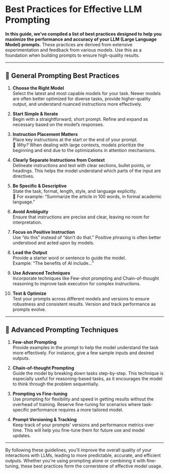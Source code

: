 # Best Practices for Effective LLM Prompting

**In this guide, we’ve compiled a list of best practices designed to help you maximize the performance and accuracy of your LLM (Large Language Model) prompts.** These practices are derived from extensive experimentation and feedback from various models. Use this as a foundation when building prompts to ensure high-quality results.

---

## 🚀 **General Prompting Best Practices**

1. **Choose the Right Model**  
   Select the latest and most capable models for your task. Newer models are often better optimized for diverse tasks, provide higher-quality output, and understand nuanced instructions more effectively.

2. **Start Simple & Iterate**  
   Begin with a straightforward, short prompt. Refine and expand as necessary based on the model’s responses.

3. **Instruction Placement Matters**  
   Place key instructions at the start or the end of your prompt.  
   📍 _Why?_ When dealing with large contexts, models prioritize the beginning and end due to the optimizations in attention mechanisms.

4. **Clearly Separate Instructions from Context**  
   Delineate instructions and text with clear sections, bullet points, or headings. This helps the model understand which parts of the input are directives.

5. **Be Specific & Descriptive**  
   State the task, format, length, style, and language explicitly.  
   📝 For example: “Summarize the article in 100 words, in formal academic language.”

6. **Avoid Ambiguity**  
   Ensure that instructions are precise and clear, leaving no room for interpretation.

7. **Focus on Positive Instruction**  
   Use “do this” instead of “don’t do that.” Positive phrasing is often better understood and acted upon by models.

8. **Lead the Output**  
   Provide a starter word or sentence to guide the model.  
   Example: “The benefits of AI include…”

9. **Use Advanced Techniques**  
   Incorporate techniques like Few-shot prompting and Chain-of-thought reasoning to improve task execution for complex instructions.

10. **Test & Optimize**  
    Test your prompts across different models and versions to ensure robustness and consistent results. Version and track performance as prompts evolve.

---

## 🔧 **Advanced Prompting Techniques**

1. **Few-shot Prompting**  
   Provide examples in the prompt to help the model understand the task more effectively. For instance, give a few sample inputs and desired outputs.

2. **Chain-of-thought Prompting**  
   Guide the model by breaking down tasks step-by-step. This technique is especially useful for reasoning-based tasks, as it encourages the model to think through the problem sequentially.

3. **Prompting vs Fine-tuning**  
   Use prompting for flexibility and speed in getting results without the overhead of training. Reserve fine-tuning for scenarios where task-specific performance requires a more tailored model.

4. **Prompt Versioning & Tracking**  
   Keep track of your prompts' versions and performance metrics over time. This will help you fine-tune them for future use and model updates.

---

By following these guidelines, you'll improve the overall quality of your interactions with LLMs, leading to more predictable, accurate, and efficient outputs. Whether you're using prompting alone or combining it with fine-tuning, these best practices form the cornerstone of effective model usage.
